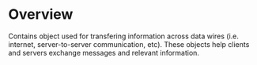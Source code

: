 # Overview

Contains object used for transfering information across data wires (i.e. internet, server-to-server communication, etc). These objects help clients and servers exchange messages and relevant information.
